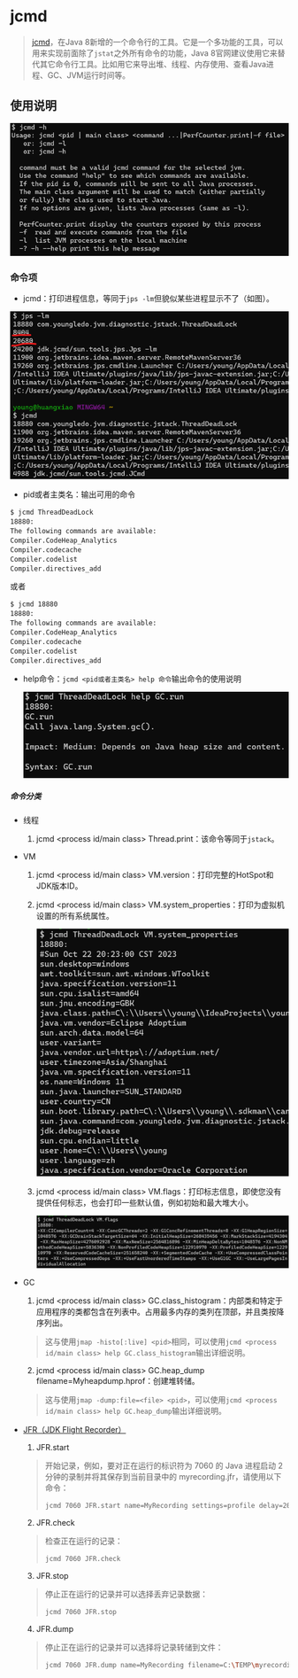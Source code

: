 # jcmd
> [jcmd](https://docs.oracle.com/en/java/javase/11/troubleshoot/diagnostic-tools.html#GUID-42A18B29-B4AD-4831-B846-2CDBA55F2254)，在Java 8新增的一个命令行的工具。它是一个多功能的工具，可以用来实现前面除了`jstat`之外所有命令的功能，Java 8官网建议使用它来替代其它命令行工具。比如用它来导出堆、线程、内存使用、查看Java进程、GC、JVM运行时间等。 

## 使用说明
![jcmd-help.png](assets/jcmd-help.png)

### 命令项
- jcmd：打印进程信息，等同于`jps -lm`但貌似某些进程显示不了（如图）。

![jcmd.png](assets/jcmd.png)

- pid或者主类名：输出可用的命令
```bash
$ jcmd ThreadDeadLock
18880:
The following commands are available:
Compiler.CodeHeap_Analytics
Compiler.codecache
Compiler.codelist
Compiler.directives_add
```
或者
```bash
$ jcmd 18880
18880:
The following commands are available:
Compiler.CodeHeap_Analytics
Compiler.codecache
Compiler.codelist
Compiler.directives_add
```
- help命令：`jcmd <pid或者主类名> help 命令`输出命令的使用说明

    ![jcmd-pid-help.png](assets/jcmd-pid-help.png)

##### 命令分类
- 线程
  1. jcmd <process id/main class> Thread.print：该命令等同于`jstack`。

- VM
  1. jcmd <process id/main class> VM.version：打印完整的HotSpot和JDK版本ID。
  2. jcmd <process id/main class> VM.system_properties：打印为虚拟机设置的所有系统属性。

      ![jcmd-pid-vm.sys_properties.png](assets/jcmd-pid-vm.sys_properties.png)

  3. jcmd <process id/main class> VM.flags：打印标志信息，即使您没有提供任何标志，也会打印一些默认值，例如初始和最大堆大小。

      ![jcmd-pid-vm.flags.png](assets/jcmd-pid-vm.flags.png)

- GC
  1. jcmd <process id/main class> GC.class_histogram：内部类和特定于应用程序的类都包含在列表中。占用最多内存的类列在顶部，并且类按降序列出。
  > 这与使用`jmap -histo[:live] <pid>`相同，可以使用`jcmd <process id/main class> help GC.class_histogram`输出详细说明。
  2. jcmd <process id/main class> GC.heap_dump filename=Myheapdump.hprof：创建堆转储。
  > 这与使用`jmap -dump:file=<file> <pid>`，可以使用`jcmd <process id/main class> help GC.heap_dump`输出详细说明。
  
- [JFR（JDK Flight Recorder）](java/tools/gui/jfr.md)
  1. JFR.start
  > 开始记录，例如，要对正在运行的标识符为 7060 的 Java 进程启动 2 分钟的录制并将其保存到当前目录中的 myrecording.jfr，请使用以下命令：
  > ```bash
  > jcmd 7060 JFR.start name=MyRecording settings=profile delay=20s duration=2m filename=C:\TEMP\myrecording.jfr
  > ```
  2. JFR.check
  > 检查正在运行的记录：
  > ```bash
  > jcmd 7060 JFR.check
  > ```
  3. JFR.stop
  > 停止正在运行的记录并可以选择丢弃记录数据：
  > ```bash
  > jcmd 7060 JFR.stop
  > ```
  4. JFR.dump
  > 停止正在运行的记录并可以选择将记录转储到文件：
  > ```bash
  > jcmd 7060 JFR.dump name=MyRecording filename=C:\TEMP\myrecording.jfr
  > ```